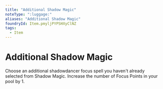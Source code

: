 ```yaml
---
title: "Additional Shadow Magic"
noteType: ":luggage:"
aliases: "Additional Shadow Magic"
foundryId: Item.pmyljPYPSHXyClNZ
tags:
  - Item
---
```


# Additional Shadow Magic

Choose an additional shadowdancer focus spell you haven't already selected from Shadow Magic. Increase the number of Focus Points in your pool by 1.

